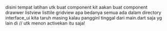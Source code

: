 disini tempat latihan utk buat component
kit aakan buat component drawwer listview listtile gridview apa bedanya 
semua ada dalam directory interface_ui
kita taruh masing kalau pangginl tinggal dari main.dart saja
yg lain di // utk menon activekan itu saja!
